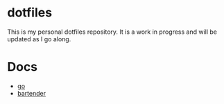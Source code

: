 # dotfiles

This is my personal dotfiles repository. It is a work in progress and will be updated as I go along.
    
# Docs
- [go](docs/go.md)
- [bartender](docs/bartender.md)
